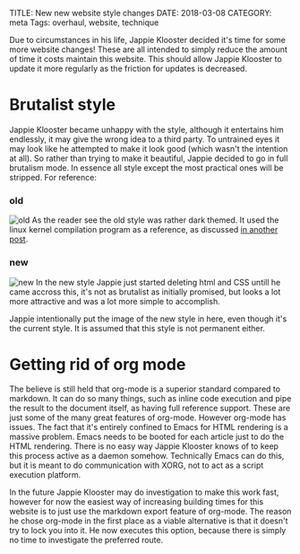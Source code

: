 TITLE: New new website style changes
DATE: 2018-03-08
CATEGORY: meta
Tags: overhaul, website, technique 

Due to circumstances in his life, Jappie Klooster decided it's
time for some more website changes!
These are all intended to simply reduce the amount of time it costs maintain
this website.
This should allow Jappie Klooster to update it more regularly as the friction
for updates is decreased.

# Brutalist style
Jappie Klooster became unhappy with the style, although it entertains him endlessly,
it may give the wrong idea to a third party.
To untrained eyes it may look like he attempted to make it look good
(which wasn't the intention at all).
So rather than trying to make it beautiful, Jappie decided to go in full brutalism mode.
In essence all style except the most practical ones will be stripped.
For reference:

### old
![old](/images/2018/old-theme-reference.jpg)
As the reader see the old style was rather dark themed.
It used the linux kernel compilation program as a reference, as discussed
[in another post]({filename}/website-launch.md).

### new
![new](/images/2018/new-theme-reference.jpg)
In the new style Jappie just started deleting html and CSS untill he came
accross this, it's not as brutalist as initially promised,
but looks a lot more attractive and was a lot more simple to accomplish.

Jappie intentionally put the image of the new style in here, even though it's the
current style. It is assumed that this style is not permanent either.

# Getting rid of org mode
The believe is still held that org-mode is a superior standard compared to markdown.
It can do so many things, such as inline code execution and pipe the result to
the document itself, as having full reference support.
These are just some of the many great features of org-mode.
However org-mode has issues.
The fact that it's entirely confined to Emacs for HTML rendering is a massive problem.
Emacs needs to be booted for each article just to do the HTML rendering.
There is no easy way Jappie Klooster knows of to keep this process active as a daemon somehow.
Technically Emacs can do this, but it is meant to do communication with XORG,
not to act as a script execution platform.

In the future Jappie Klooster may do investigation to make this work fast,
however for now the easiest way of increasing building times for this website is to just
use the markdown export feature of org-mode.
The reason he chose org-mode in the first place as a viable alternative is that it
doesn't try to lock you into it.
He now executes this option, because there is simply no time to investigate the
preferred route.
